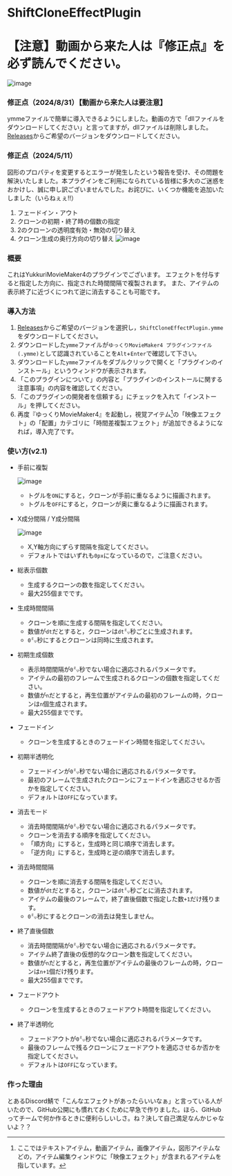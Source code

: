 # ShiftCloneEffectPlugin
# 【注意】動画から来た人は『修正点』を必ず読んでください。
![image](https://github.com/sinBetaKun/ShiftCloneEffectPlugin/assets/149294811/f50808f9-5643-4813-a7dc-9b7e00f1f54e)

### 修正点（2024/8/31）【動画から来た人は要注意】
ymmeファイルで簡単に導入できるようにしました。動画の方で「dllファイルをダウンロードしてください」と言ってますが，dllファイルは削除しました。[Releases](https://github.com/sinBetaKun/ShiftCloneEffectPlugin/releases)からご希望のバージョンをダウンロードしてください。

### 修正点（2024/5/11）
図形のプロパティを変更するとエラーが発生したという報告を受け、その問題を解決いたしました。本プラグインをご利用になられている皆様に多大のご迷惑をおかけし、誠に申し訳ございませんでした。お詫びに、いくつか機能を追加いたしました（いらねぇぇ!!）
1. フェードイン・アウト
2. クローンの初期・終了時の個数の指定
3. 2のクローンの透明度有効・無効の切り替え
4. クローン生成の奥行方向の切り替え
![image](https://github.com/sinBetaKun/ShiftCloneEffectPlugin/assets/149294811/ef076267-8a64-4a06-aa36-ff6c8f0c68cb)

### 概要
これはYukkuriMovieMaker4のプラグインでございます。
エフェクトを付与すると指定した方向に、指定された時間間隔で複製されます。
また、アイテムの表示終了に近づくにつれて逆に消去することも可能です。

### 導入方法
1. [Releases](https://github.com/sinBetaKun/ShiftCloneEffectPlugin/releases)からご希望のバージョンを選択し，`ShiftCloneEffectPlugin.ymme`をダウンロードしてください。
2. ダウンロードした`ymme`ファイルが`ゆっくりMovieMaker4 プラグインファイル (.ymme)`として認識されていることを`Alt`+`Enter`で確認して下さい。
3. ダウンロードした`ymme`ファイルをダブルクリックで開くと「プラグインのインストール」というウィンドウが表示されます。
4. 「このプラグインについて」の内容と「プラグインのインストールに関する注意事項」の内容を確認してください。
5. 「このプラグインの開発者を信頼する」にチェックを入れて「インストール」を押してください。
6. 再度『ゆっくりMovieMaker4』を起動し，視覚アイテム[^1]の「映像エフェクト」の「配置」カテゴリに「時間差複製エフェクト」が追加できるようになれば，導入完了です。

[^1]:ここではテキストアイテム，動画アイテム，画像アイテム，図形アイテムなどの，アイテム編集ウィンドウに「映像エフェクト」が含まれるアイテムを指しています。

### 使い方(v2.1)
* 手前に複製

  ![image](https://github.com/user-attachments/assets/b4948ca1-b233-4d9e-88bb-a4404ef071f8)
  * トグルを`ON`にすると，クローンが手前に重なるように描画されます。
  * トグルを`OFF`にすると，クローンが奥に重なるように描画されます。
    
* X成分間隔 / Y成分間隔

  ![image](https://github.com/user-attachments/assets/8e9df421-63d0-40fd-bd99-e564bd9e7125)
  * X,Y軸方向にずらす間隔を指定してください。
  * デフォルトではいずれも`0px`になっているので，ご注意ください。
* 総表示個数
  * 生成するクローンの数を指定してください。
  * 最大255個までです。
* 生成時間間隔
  * クローンを順に生成する間隔を指定してください。
  * 数値が`dt`だとすると，クローンは`dt`㍉秒ごとに生成されます。
  * `0`㍉秒にするとクローンは同時に生成されます。
* 初期生成個数
  * 表示時間間隔が`0`㍉秒でない場合に適応されるパラメータです。
  * アイテムの最初のフレームで生成されるクローンの個数を指定してください。
  * 数値が`n`だとすると，再生位置がアイテムの最初のフレームの時，クローンは`n`個生成されます。
  * 最大255個までです。
* フェードイン
  * クローンを生成するときのフェードイン時間を指定してください。
* 初期半透明化
  * フェードインが`0`㍉秒でない場合に適応されるパラメータです。
  * 最初のフレームで生成されたクローンにフェードインを適応させるか否かを指定してください。
  * デフォルトは`OFF`になっています。
* 消去モード
  * 消去時間間隔が`0`㍉秒でない場合に適応されるパラメータです。
  * クローンを消去する順序を指定してください。
  * 「順方向」にすると，生成時と同じ順序で消去します。
  * 「逆方向」にすると，生成時と逆の順序で消去します。
* 消去時間間隔
  * クローンを順に消去する間隔を指定してください。
  * 数値が`dt`だとすると，クローンは`dt`㍉秒ごとに消去されます。
  * アイテムの最後のフレームで，終了直後個数で指定した数`+1`だけ残ります。
  * `0`㍉秒にするとクローンの消去は発生しません。
* 終了直後個数
  * 消去時間間隔が`0`㍉秒でない場合に適応されるパラメータです。
  * アイテム終了直後の仮想的なクローン数を指定してください。
  * 数値が`n`だとすると，再生位置がアイテムの最後のフレームの時，クローンは`n+1`個だけ残ります。
  * 最大255個までです。
* フェードアウト
  * クローンを生成するときのフェードアウト時間を指定してください。
* 終了半透明化
  * フェードアウトが`0`㍉秒でない場合に適応されるパラメータです。
  * 最後のフレームで残るクローンにフェードアウトを適応させるか否かを指定してください。
  * デフォルトは`OFF`になっています。

### 作った理由
とあるDiscord鯖で「こんなエフェクトがあったらいいなぁ」と言っている人がいたので、GitHub公開にも慣れておくために早急で作りました。ほら、GitHubってチームで何か作るときに便利らしいしさ。ね？決して自己満足なんかじゃないよ？？
